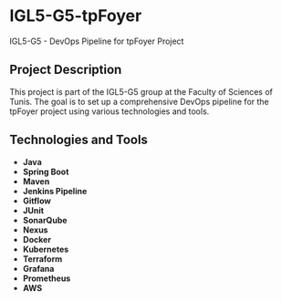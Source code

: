 # IGL5-G5-tpFoyer
IGL5-G5 - DevOps Pipeline for tpFoyer Project

## Project Description
This project is part of the IGL5-G5 group at the Faculty of Sciences of Tunis. The goal is to set up a comprehensive DevOps pipeline for the tpFoyer project using various technologies and tools.

## Technologies and Tools
- **Java**
- **Spring Boot**
- **Maven**
- **Jenkins Pipeline**
- **Gitflow**
- **JUnit**
- **SonarQube**
- **Nexus**
- **Docker**
- **Kubernetes**
- **Terraform**
- **Grafana**
- **Prometheus**
- **AWS**